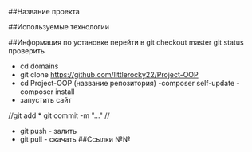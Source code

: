 ##Название проекта

##Используемые технологии

##Информация по установке
перейти в git checkout master
git status проверить
- cd domains
- git clone https://github.com/littlerocky22/Project-OOP
- cd Project-OOP (название репозитория)
-composer self-update
-composer install 
- запустить сайт


//git add * 
git commit -m "..." //

- git push - залить 
- git pull - скачать
##Cсылки 
№№